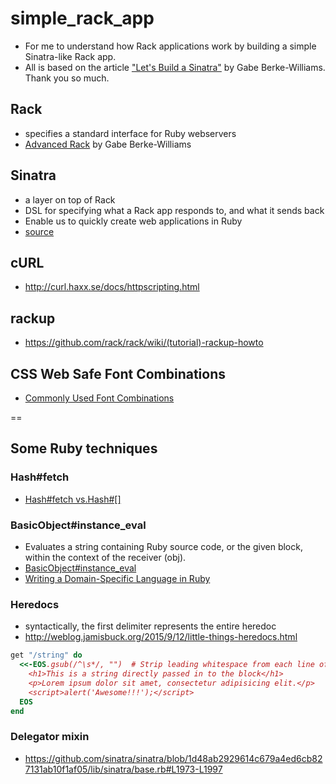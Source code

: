 # simple_rack_app

- For me to understand how Rack applications work by building a simple Sinatra-like Rack app.
- All is based on the article ["Let's Build a Sinatra"](https://robots.thoughtbot.com/lets-build-a-sinatra) by Gabe Berke-Williams. Thank you so much.

## Rack
- specifies a standard interface for Ruby webservers
- [Advanced Rack](http://gabebw.com/blog/2015/08/10/advanced-rack) by Gabe Berke-Williams

## Sinatra
- a layer on top of Rack
- DSL for specifying what a Rack app responds to, and what it sends back
- Enable us to quickly create web applications in Ruby 
- [source](https://github.com/sinatra/sinatra/blob/master/lib/sinatra/base.rb)

## cURL
- http://curl.haxx.se/docs/httpscripting.html

## rackup
- https://github.com/rack/rack/wiki/(tutorial)-rackup-howto

## CSS Web Safe Font Combinations
- [Commonly Used Font Combinations](http://www.w3schools.com/cssref/css_websafe_fonts.asp)

==

## Some Ruby techniques
### Hash#fetch
- [Hash#fetch vs.Hash#[]](http://stackoverflow.com/questions/16569409/fetch-vs-when-working-with-hashes)

### BasicObject#instance_eval
- Evaluates a string containing Ruby source code, or the given block, within the context of the receiver (obj). 
- [BasicObject#instance_eval](http://ruby-doc.org/core-2.2.0/BasicObject.html#method-i-instance_eval)
- [Writing a Domain-Specific Language in Ruby](https://robots.thoughtbot.com/writing-a-domain-specific-language-in-ruby)

### Heredocs
- syntactically, the first delimiter represents the entire heredoc
- http://weblog.jamisbuck.org/2015/9/12/little-things-heredocs.html

```ruby
get "/string" do
  <<-EOS.gsub(/^\s*/, "")  # Strip leading whitespace from each line of the string
    <h1>This is a string directly passed in to the block</h1>
    <p>Lorem ipsum dolor sit amet, consectetur adipisicing elit.</p>
    <script>alert('Awesome!!!');</script>
  EOS
end
```

### Delegator mixin
- https://github.com/sinatra/sinatra/blob/1d48ab2929614c679a4ed6cb827131ab10f1af05/lib/sinatra/base.rb#L1973-L1997
